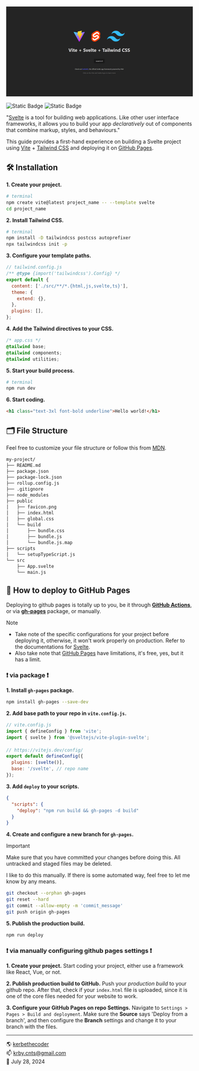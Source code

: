 ![image](public/snap.png)

![Static Badge](https://img.shields.io/badge/svelte-v4%2e2%2e18-fb8400) ![Static Badge](https://img.shields.io/badge/tailwindcss-v3%2e4%2e7-38bdf8)

"[Svelte](https://svelte.dev/) is a tool for building web applications. Like other user interface frameworks, it allows you to build your app _declaratively_ out of components that combine markup, styles, and behaviours."

This guide provides a first-hand experience on building a Svelte project using [Vite](https://vitejs.dev/guide/#scaffolding-your-first-vite-project) + [Tailwind CSS](https://tailwindcss.com/docs/guides/sveltekit) and deploying it on [GitHub Pages](https://pages.github.com/).

## 🛠️ Installation

**1. Create your project.**

```bash
# terminal
npm create vite@latest project_name -- --template svelte
cd project_name
```

**2. Install Tailwind CSS.**

```bash
# terminal
npm install -D tailwindcss postcss autoprefixer
npx tailwindcss init -p
```

**3. Configure your template paths.**

```js
// tailwind.config.js
/** @type {import('tailwindcss').Config} */
export default {
  content: ['./src/**/*.{html,js,svelte,ts}'],
  theme: {
    extend: {},
  },
  plugins: [],
};
```

**4. Add the Tailwind directives to your CSS.**

```css
/* app.css */
@tailwind base;
@tailwind components;
@tailwind utilities;
```

**5. Start your build process.**

```bash
# terminal
npm run dev
```

**6. Start coding.**

```html
<h1 class="text-3xl font-bold underline">Hello world!</h1>
```

## 🗂️ File Structure

Feel free to customize your file structure or follow this from [MDN](https://developer.mozilla.org/en-US/docs/Learn/Tools_and_testing/Client-side_JavaScript_frameworks/Svelte_getting_started#application_structure).

```
my-project/
├── README.md
├── package.json
├── package-lock.json
├── rollup.config.js
├── .gitignore
├── node_modules
├── public
│   ├── favicon.png
│   ├── index.html
│   ├── global.css
│   └── build
│       ├── bundle.css
│       ├── bundle.js
│       └── bundle.js.map
├── scripts
│   └── setupTypeScript.js
└── src
    ├── App.svelte
    └── main.js
```

## 🛫 How to deploy to GitHub Pages

Deploying to github pages is totally up to you, be it through **[GitHub Actions](https://docs.github.com/en/actions/deployment/about-deployments/deploying-with-github-actions)**, or via **[gh-pages](https://www.npmjs.com/package/gh-pages)** package, or manually.

> [!NOTE]
>
> - Take note of the specific configurations for your project before deploying it, otherwise, it won't work properly on production. Refer to the documentations for [Svelte](https://svelte.dev/docs/introduction).
> - Also take note that [GitHub Pages](https://pages.github.com/) have limitations, it's free, yes, but it has a limit.

### ❗ via package ❗

**1. Install `gh-pages` package.**

```bash
npm install gh-pages --save-dev
```

**2. Add base path to your repo in `vite.config.js`.**

```js
// vite.config.js
import { defineConfig } from 'vite';
import { svelte } from '@sveltejs/vite-plugin-svelte';

// https://vitejs.dev/config/
export default defineConfig({
  plugins: [svelte()],
  base: '/svelte', // repo name
});
```

**3. Add `deploy` to your scripts.**

```json
{
  "scripts": {
    "deploy": "npm run build && gh-pages -d build"
  }
}
```

**4. Create and configure a new branch for `gh-pages`.**
> [!IMPORTANT]
>
> Make sure that you have committed your changes before doing this. All untracked and staged files may be deleted.

I like to do this manually. If there is some automated way, feel free to let me know by any means.

```bash
git checkout --orphan gh-pages
git reset --hard
git commit --allow-empty -m 'commit_message'
git push origin gh-pages
```

**5. Publish the production build.**

```bash
npm run deploy
```

### ❗ via manually configuring github pages settings ❗

**1. Create your project.**
Start coding your project, either use a framework like React, Vue, or not.

**2. Publish production build to GitHub.**
Push your _production build_ to your github repo. After that, check if your `index.html` file is uploaded, since it is one of the core files needed for your website to work.

**3. Configure your GitHub Pages on repo Settings.**
Navigate to `Settings > Pages > Build and deployment`. Make sure the **Source** says 'Deploy from a branch', and then configure the **Branch** settings and change it to your branch with the files.

---

🌎 [kerbethecoder](https://kerbethecoder.com/)  
📫 krby.cnts@gmail.com  
📌 July 28, 2024
